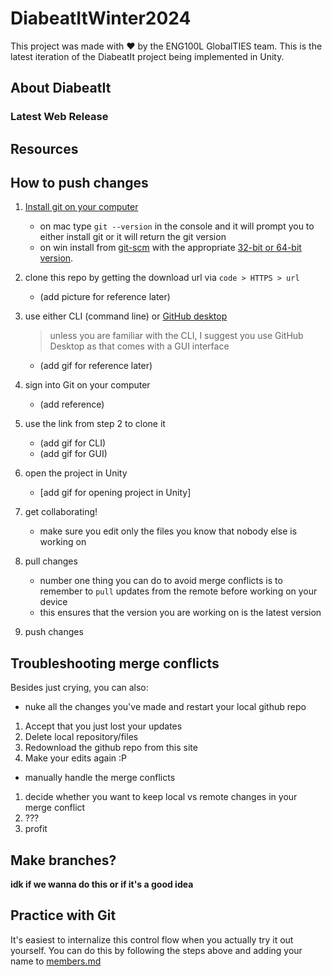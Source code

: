 # DiabeatItWinter2024

This project was made with :heart: by the ENG100L GlobalTIES team. This is the latest iteration of the DiabeatIt project being implemented in Unity.

## About DiabeatIt

### Latest Web Release

## Resources

## How to push changes
1. [Install git on your computer](https://git-scm.com/book/en/v2/Getting-Started-Installing-Git)
   * on mac type `git --version` in the console and it will prompt you to either install git or it will return the git version
   * on win install from [git-scm](https://git-scm.com/download/win) with the appropriate [32-bit or 64-bit version](https://support.microsoft.com/en-us/windows/32-bit-and-64-bit-windows-frequently-asked-questions-c6ca9541-8dce-4d48-0415-94a3faa2e13d).
  
2. clone this repo by getting the download url via `code > HTTPS > url`
   * (add picture for reference later)
  
3. use either CLI (command line) or [GitHub desktop](https://desktop.github.com/)
   > unless you are familiar with the CLI, I suggest you use GitHub Desktop as that comes with a GUI interface
   * (add gif for reference later)

4. sign into Git on your computer
   * (add reference)
  
5. use the link from step 2 to clone it
   * (add gif for CLI)
   * (add gif for GUI)
  
6. open the project in Unity
   * [add gif for opening project in Unity]

7. get collaborating!
   * make sure you edit only the files you know that nobody else is working on

8. pull changes
   * number one thing you can do to avoid merge conflicts is to remember to `pull` updates from the remote before working on your device
   * this ensures that the version you are working on is the latest version

9. push changes

## Troubleshooting merge conflicts
Besides just crying, you can also:
 * nuke all the changes you've made and restart your local github repo
  1. Accept that you just lost your updates
  2. Delete local repository/files
  3. Redownload the github repo from this site
  4. Make your edits again :P
 * manually handle the merge conflicts
  1. decide whether you want to keep local vs remote changes in your merge conflict
  2. ???
  3. profit 

## Make branches?
**idk if we wanna do this or if it's a good idea**

## Practice with Git
It's easiest to internalize this control flow when you actually try it out yourself. You can do this by following the steps above and adding your name to [members.md](./members.md)
